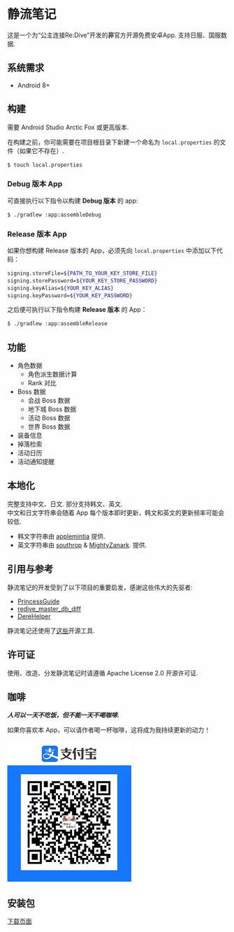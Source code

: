 # 静流笔记
这是一个为“公主连接Re:Dive”开发的**非**官方开源免费安卓App. 支持日服、国服数据.  

## 系统需求
* Android 8+  

## 构建
需要 Android Studio Arctic Fox 或更高版本.  

在构建之前，你可能需要在项目根目录下新建一个命名为 `local.properties` 的文件（如果它不存在）.

```sh
$ touch local.properties
```

### Debug 版本 App
可直接执行以下指令以构建 **Debug 版本** 的 app:

```sh
$ ./gradlew :app:assembleDebug
```

### Release 版本 App
如果你想构建 Release 版本的 App，必须先向 `local.properties` 中添加以下代码：

```sh
signing.storeFile=${PATH_TO_YOUR_KEY_STORE_FILE}
signing.storePassword=${YOUR_KEY_STORE_PASSWORD}
signing.keyAlias=${YOUR_KEY_ALIAS}
signing.keyPassword=${YOUR_KEY_PASSWORD}
```

之后便可执行以下指令构建 **Release 版本** 的 App：

```sh
$ ./gradlew :app:assembleRelease
```

## 功能
* 角色数据 
  * 角色派生数据计算 
  * Rank 对比  
* Boss 数据
  * 会战 Boss 数据 
  * 地下城 Boss 数据 
  * 活动 Boss 数据 
  * 世界 Boss 数据
* 装备信息 
* 掉落检索 
* 活动日历 
* 活动通知提醒 

## 本地化  
完整支持中文、日文. 部分支持韩文、英文.  
中文和日文字符串会随着 App 每个版本即时更新，韩文和英文的更新频率可能会较低.

- 韩文字符串由 [applemintia](https://twitter.com/_applemintia) 提供.  
- 英文字符串由 [southrop](https://github.com/southrop) & [MightyZanark](https://github.com/MightyZanark). 提供.  

## 引用与参考  
静流笔记的开发受到了以下项目的重要启发，感谢这些伟大的先驱者:  
* [PrincessGuide](https://github.com/superk589/PrincessGuide)  
* [redive_master_db_diff](https://github.com/esterTion/redive_master_db_diff)  
* [DereHelper](https://github.com/Lazyeraser/DereHelper)  

静流笔记还使用了[这些](OPENSOURCE.md)开源工具.  

## 许可证
使用、改造、分发静流笔记时请遵循 Apache License 2.0 开源许可证.  

## 咖啡
***人可以一天不吃饭，但不能一天不喝咖啡.***  

如果你喜欢本 App，可以请作者喝一杯咖啡，这将成为我持续更新的动力！ 

![coffee](coffee.jpg)

## 安装包
[下载页面](https://github.com/MalitsPlus/ShizuruNotes/releases)  
